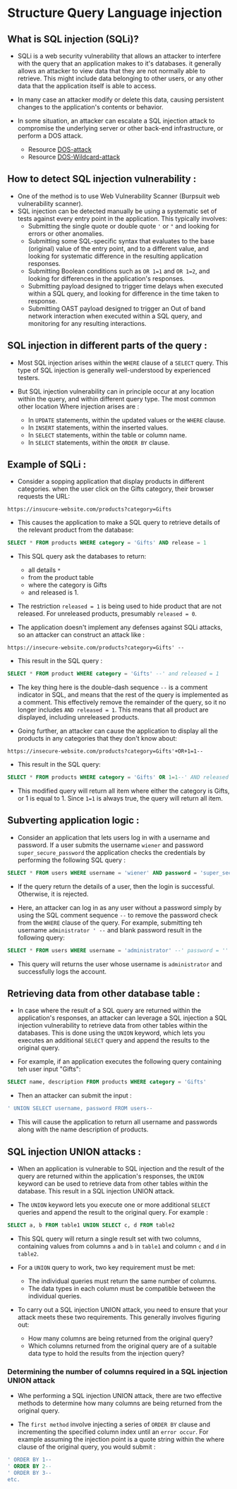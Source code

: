 # Structure Query Language injection

## What is SQL injection (SQLi)?

* SQLi is a web security vulnerability that allows an attacker to interfere with the query that an application makes to it's databases. it generally allows an attacker to view data that they are not normally able to retrieve. This might include data belonging to other users, or any other data that the application itself is able to access.
* In many case an attacker modify or delete this data, causing persistent changes to the application's contents or behavior.

* In some situation, an attacker can escalate a SQL injection attack to compromise the underlying server or other back-end infrastructure, or perform a DOS attack.
    * Resource [DOS-attack](https://www.securityidiots.com/Web-Pentest/SQL-Injection/ddos-website-with-sqli-siddos.html)
    * Resource [DOS-Wildcard-attack](https://labs.portcullis.co.uk/download/DoS_Attacks_Using_SQL_Wildcards.pdf)

## How to detect SQL injection vulnerability :

* One of the method is to use Web Vulnerability Scanner (Burpsuit web vulnerability scanner).
* SQL injection can be detected manually be using a systematic set of tests against every entry point in the application. This typically involves:
    * Submitting the single quote or double quote `'` or `"` and looking for errors or other anomalies.
    * Submitting some SQL-specific syntax that evaluates to the base (original) value of the entry point, and to a different value, and looking for systematic difference in the resulting application responses.
    * Submitting Boolean conditions such as `OR 1=1` and `OR 1=2`, and looking for differences in the application's responses.
    * Submitting payload designed to trigger time delays when executed within a SQL query, and looking for difference in the time taken to response.
    * Submitting OAST payload designed to trigger an Out of band network interaction when executed within a SQL query, and monitoring for any resulting interactions.

## SQL injection in different parts of the query :

* Most SQL injection arises within the `WHERE` clause of a `SELECT` query. This type of SQL injection is generally well-understood by experienced testers.

* But SQL injection vulnerability can in principle occur at any location within the query, and within different query type. The most common other location Where injection arises are :
    * In `UPDATE` statements, within the updated values or the `WHERE` clause.
    * In `INSERT` statements, within the inserted values.
    * In `SELECT` statements, within the table or column name.
    * In `SELECT` statements, within the `ORDER BY` clause.

## Example of SQLi :

* Consider a sopping application that display products in different categories. when the user click on the Gifts category, their browser requests the URL:

```url
https://insucure-website.com/products?category=Gifts
```
* This causes the application to make a SQL query to retrieve details of the relevant product from the database:
```sql
SELECT * FROM products WHERE category = 'Gifts' AND release = 1
```
* This SQL query ask the databases to return:
    * all details `*`
    * from the product table 
    * where the category is Gifts
    * and released is 1.

* The restriction `released = 1` is being used to hide product that are not released. For unreleased products, presumably `released = 0`.

* The application doesn't implement any defenses against SQLi attacks, so an attacker can construct an attack like :

```url
https://insecure-website.com/products?category=Gifts' --
```
* This result in the SQL query :

```sql
SELECT * FROM product WHERE category = 'Gifts' --' and released = 1
```
* The key thing here is the double-dash sequence `--` is a comment indicator in SQL, and means that the rest of the query is implemented as a comment. This effectively remove the remainder of the query, so it no longer includes `AND released = 1`. This means that all product are displayed, including unreleased products.

* Going further, an attacker can cause the application to display all the products in any categories that they don't know about:

```url
https://insecure-website.com/products?category=Gifts'+OR+1=1--
```
* This result in the SQL query:
```sql
SELECT * FROM products WHERE category = 'Gifts' OR 1=1--' AND released = 1
```
* This modified query will return all item where either the category is Gifts, or 1 is equal to 1. Since `1=1` is always true, the query will return all item.


## Subverting application logic :

* Consider an application that lets users log in with a username and password. If a user submits the username `wiener` and password `super_secure_password` the application checks the credentials by performing the following SQL query :
```sql
SELECT * FROM users WHERE username = 'wiener' AND password = 'super_secure_password' 
```

* If the query return the details of a user, then the login is successful. Otherwise, it is rejected.

* Here, an attacker can log in as any user without a password simply by using the SQL comment sequence `--` to remove the password check from the `WHERE` clause of the query. For example, submitting teh username `administrator ' --` and blank password result in the following query:

```sql
SELECT * FROM users WHERE username = 'administrator' --' password = ''
```
* This query will returns the user whose username is `administrator` and successfully logs the account.

## Retrieving data from other database table :

* In case where the result of a SQL query are returned within the application's responses, an attacker can leverage a SQL injection a SQL injection vulnerability to retrieve data from other tables within the databases. This is done using the `UNION` keyword, which lets you executes an additional `SELECT` query and append the results to the original query.

* For example, if an application executes the following query containing teh user input "Gifts":

```sql
SELECT name, description FROM products WHERE category = 'Gifts'
```
* Then an attacker can submit the input :

```sql
' UNION SELECT username, password FROM users--
```

* This will cause the application to return all username and passwords along with the name description of products.

## SQL injection UNION attacks :

* When an application is vulnerable to SQL injection and the result of the query are returned within the application's responses, the `UNION` keyword can be used to retrieve data from other tables within the database. This result in a SQL injection UNION attack.

* The `UNION` keyword lets you execute one or more additional `SELECT` queries and append the result to the original query. For example :

```sql
SELECT a, b FROM table1 UNION SELECT c, d FROM table2
```
* This SQL query will return a single result set with two columns, containing values from columns `a` and `b` in `table1` and column `c` and `d` in `table2`.

* For a `UNION` query to work, two key requirement must be met:
    * The individual queries must return the same number of columns.
    * The data types in each column must be compatible between the individual queries.

* To carry out a SQL injection UNION attack, you need to ensure that your attack meets these two requirements. This generally involves figuring out:
    * How many columns are being returned from the original query?
    * Which columns returned from the original query are of a suitable data type to hold the results from the injection query?

### Determining the number of columns required in a SQL injection UNION attack

* Whe performing a SQL injection UNION attack, there are two effective methods to determine how many columns are being returned from the original query.

* The `first method` involve injecting a series of `ORDER BY` clause and incrementing the specified column index until an `error occur`. For example assuming the injection point is a quote string within the where clause of the original query, you would submit :

```sql 
' ORDER BY 1--
' ORDER BY 2--
' ORDER BY 3--
etc.
```
